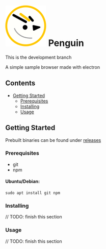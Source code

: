 # ![](penguin-development.svg) Penguin

This is the development branch

A simple sample browser made with electron

## Contents
* [Getting Started](#getting-started)
	* [Prerequisites](#prerequisites)
	* [Installing](#installing)
	* [Usage](#usage)

## Getting Started
Prebuilt binaries can be found under [releases](https://github.com/Dougal-s/Penguin/releases)
### Prerequisites
* git
* npm

#### Ubuntu/Debian:
```
sudo apt install git npm

```
### Installing
// TODO: finish this section

### Usage
// TODO: finish this section
